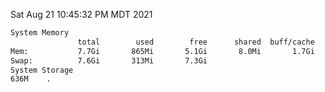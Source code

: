 Sat Aug 21 10:45:32 PM MDT 2021
```bash
System Memory
               total        used        free      shared  buff/cache   available
Mem:           7.7Gi       865Mi       5.1Gi       8.0Mi       1.7Gi       6.5Gi
Swap:          7.6Gi       313Mi       7.3Gi
System Storage
636M	.
```
